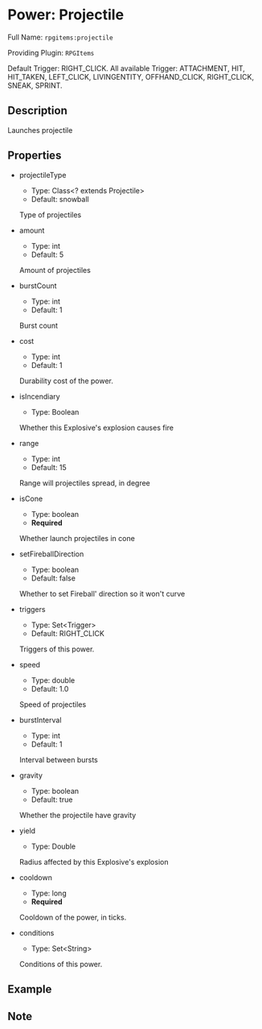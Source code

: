# Power: Projectile

<!-- This file is generated ingame by `/rpgitem gen-wiki`. -->
<!-- Please only edit between "beginCustomXXXX" and "endCustomXXXX".  -->
<!-- If you want to edit description of this power or property, -->
<!-- please edit corresponding section in "resources/lang/en_US.yml" -->

Full Name: `rpgitems:projectile`

Providing Plugin: `RPGItems`

Default Trigger: RIGHT_CLICK.
All available Trigger: ATTACHMENT, HIT, HIT_TAKEN, LEFT_CLICK, LIVINGENTITY, OFFHAND_CLICK, RIGHT_CLICK, SNEAK, SPRINT.

<!-- beginCustomHeader -->
<!-- endCustomHeader -->

## Description

Launches projectile
<!-- beginCustomDescription -->
<!-- endCustomDescription -->

## Properties

* projectileType

  * Type: Class&lt;? extends Projectile&gt;
  * Default: snowball

  Type of projectiles

* amount

  * Type: int
  * Default: 5

  Amount of projectiles

* burstCount

  * Type: int
  * Default: 1

  Burst count

* cost

  * Type: int
  * Default: 1

  Durability cost of the power.

* isIncendiary

  * Type: Boolean

  Whether this Explosive's explosion causes fire

* range

  * Type: int
  * Default: 15

  Range will projectiles spread, in degree

* isCone

  * Type: boolean
  * **Required**

  Whether launch projectiles in cone

* setFireballDirection

  * Type: boolean
  * Default: false

  Whether to set Fireball' direction so it won't curve

* triggers

  * Type: Set&lt;Trigger&gt;
  * Default: RIGHT_CLICK

  Triggers of this power.

* speed

  * Type: double
  * Default: 1.0

  Speed of projectiles

* burstInterval

  * Type: int
  * Default: 1

  Interval between bursts

* gravity

  * Type: boolean
  * Default: true

  Whether the projectile have gravity

* yield

  * Type: Double

  Radius affected by this Explosive's explosion

* cooldown

  * Type: long
  * **Required**

  Cooldown of the power, in ticks.

* conditions

  * Type: Set&lt;String&gt;

  Conditions of this power.

<!-- beginCustomProperties -->
<!-- endCustomProperties -->

## Example

<!-- beginCustomExample -->
<!-- endCustomExample -->

## Note

<!-- beginCustomNote -->
<!-- endCustomNote -->